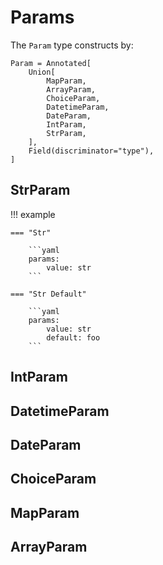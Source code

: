 # Params

The `Param` type constructs by:

```text
Param = Annotated[
    Union[
        MapParam,
        ArrayParam,
        ChoiceParam,
        DatetimeParam,
        DateParam,
        IntParam,
        StrParam,
    ],
    Field(discriminator="type"),
]
```

## StrParam

!!! example

    === "Str"

        ```yaml
        params:
            value: str
        ```

    === "Str Default"

        ```yaml
        params:
            value: str
            default: foo
        ```

## IntParam

## DatetimeParam

## DateParam

## ChoiceParam

## MapParam

## ArrayParam

